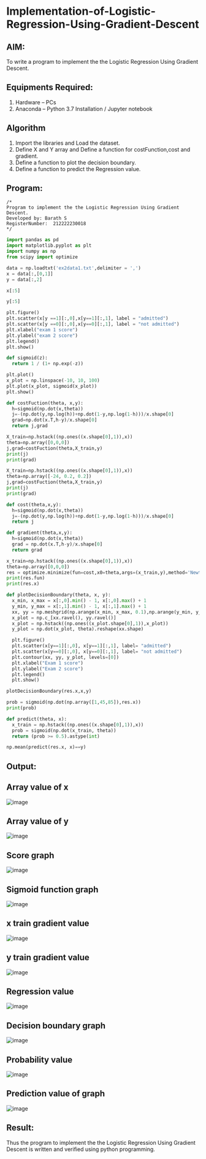# Implementation-of-Logistic-Regression-Using-Gradient-Descent

## AIM:
To write a program to implement the the Logistic Regression Using Gradient Descent.

## Equipments Required:
1. Hardware – PCs
2. Anaconda – Python 3.7 Installation / Jupyter notebook

## Algorithm
1. Import the libraries and Load the dataset.
2. Define X and Y array and Define a function for costFunction,cost and gradient.
3. Define a function to plot the decision boundary.
4. Define a function to predict the Regression value.

## Program:
```
/*
Program to implement the the Logistic Regression Using Gradient Descent.
Developed by: Barath S
RegisterNumber:  212222230018
*/
```
```python
import pandas as pd
import matplotlib.pyplot as plt
import numpy as np
from scipy import optimize

data = np.loadtxt('ex2data1.txt',delimiter = ',')
x = data[:,[0,1]]
y = data[:,2]

x[:5]

y[:5]

plt.figure()
plt.scatter(x[y ==1][:,0],x[y==1][:,1], label = "admitted")
plt.scatter(x[y ==0][:,0],x[y==0][:,1], label = "not admitted")
plt.xlabel("exam 1 score")
plt.ylabel("exam 2 score")
plt.legend()
plt.show()

def sigmoid(z):
  return 1 / (1+ np.exp(-z))

plt.plot()
x_plot = np.linspace(-10, 10, 100)
plt.plot(x_plot, sigmoid(x_plot))
plt.show()

def costFuction(theta, x,y):
  h=sigmoid(np.dot(x,theta))
  j=-(np.dot(y,np.log(h))+np.dot(1-y,np.log(1-h)))/x.shape[0]
  grad=np.dot(x.T,h-y)/x.shape[0]
  return j,grad

X_train=np.hstack((np.ones((x.shape[0],1)),x))
theta=np.array([0,0,0])
j,grad=costFuction(theta,X_train,y)
print(j)
print(grad)

X_train=np.hstack((np.ones((x.shape[0],1)),x))
theta=np.array([-24, 0.2, 0.2])
j,grad=costFuction(theta,X_train,y)
print(j)
print(grad)

def cost(theta,x,y):
  h=sigmoid(np.dot(x,theta))
  j=-(np.dot(y,np.log(h))+np.dot(1-y,np.log(1-h)))/x.shape[0]
  return j

def gradient(theta,x,y):
  h=sigmoid(np.dot(x,theta))
  grad = np.dot(x.T,h-y)/x.shape[0]
  return grad

x_train=np.hstack((np.ones((x.shape[0],1)),x))
theta=np.array([0,0,0])
res = optimize.minimize(fun=cost,x0=theta,args=(x_train,y),method='Newton-CG',jac=gradient)
print(res.fun)
print(res.x)

def plotDecisionBoundary(theta, x, y):
  x_min, x_max = x[:,0].min() - 1, x[:,0].max() + 1
  y_min, y_max = x[:,1].min() - 1, x[:,1].max() + 1
  xx, yy = np.meshgrid(np.arange(x_min, x_max, 0.1),np.arange(y_min, y_max, 0.1))
  x_plot = np.c_[xx.ravel(), yy.ravel()]
  x_plot = np.hstack((np.ones((x_plot.shape[0],1)),x_plot))
  y_plot = np.dot(x_plot, theta).reshape(xx.shape)

  plt.figure()
  plt.scatter(x[y==1][:,0], x[y==1][:,1], label= "admitted")
  plt.scatter(x[y==0][:,0], x[y==0][:,1], label= "not admitted")
  plt.contour(xx, yy, y_plot, levels=[0])
  plt.xlabel("Exam 1 score")
  plt.ylabel("Exam 2 score")
  plt.legend()
  plt.show()

plotDecisionBoundary(res.x,x,y)

prob = sigmoid(np.dot(np.array([1,45,85]),res.x))
print(prob)

def predict(theta, x):
  x_train = np.hstack((np.ones((x.shape[0],1)),x))
  prob = sigmoid(np.dot(x_train, theta))
  return (prob >= 0.5).astype(int)

np.mean(predict(res.x, x)==y)
```
## Output:
## Array value of x
![image]("1.png")

## Array value of y
![image]("2.png")

## Score graph
![image]("3.png")

## Sigmoid function graph
![image]("4.png")

## x train gradient value
![image]("5.png")

## y train gradient value
![image]("6.png")

## Regression value
![image]("7.png")

## Decision boundary graph
![image]("8.png")

## Probability value
![image]("9.png")

## Prediction value of graph
![image]("10.png")

## Result:
Thus the program to implement the the Logistic Regression Using Gradient Descent is written and verified using python programming.

